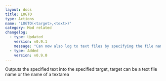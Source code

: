 ```yaml
---
layout: docs
title: LOGTO
type: Actions
name: "LOGTO(<target>,<text>)"
category: Mod related
changelog:
  - type: Updated
    version: v0.9.1
    message: "Can now also log to text files by specifying the file name as the target"
  - type: Added
    version: v0.9.0
---
```

Outputs the specified text into the specified target, target can be a text file name or the name of a textarea
